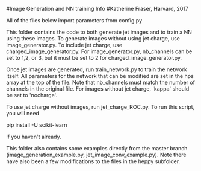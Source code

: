 #Image Generation and NN training Info
#Katherine Fraser, Harvard, 2017

All of the files below import parameters from config.py

This folder contains the code to both generate jet images and to train a NN using these images. To generate images without using jet charge, use image_generator.py. To include jet charge, use charged_image_generator.py. For image_generator.py, nb_channels can be set to 1,2, or 3, but it must be set to 2 for charged_image_generator.py. 

Once jet images are generated, run train_network.py to train the network itself. All parameters for the network that can be modified are set in the hps array at the top of the file. Note that nb_channels must match the number of channels in the original file. For images without jet charge, 'kappa' should be set to 'nocharge'.

To use jet charge without images, run jet_charge_ROC.py. To run this script, you will need

pip install -U scikit-learn

if you haven't already. 

This folder also contains some examples directly from the master branch (image_generation_example.py, jet_image_conv_example.py). Note there have also been a few modifications to the files in the heppy subfolder. 

